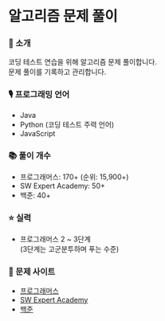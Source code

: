 # 알고리즘 문제 풀이

### 🔔 소개

코딩 테스트 연습을 위해 알고리즘 문제 풀이합니다.   
문제 풀이를 기록하고 관리합니다.

### 🎙️ 프로그래밍 언어

- Java
- Python (코딩 테스트 주력 언어)
- JavaScript

### 📚 풀이 개수

- 프로그래머스: 170+ (순위: 15,900+)
- SW Expert Academy: 50+
- 백준: 40+

### ⭐️ 실력

- 프로그래머스 2 ~ 3단계  
  (3단계는 고군분투하며 푸는 수준)

### 🔗 문제 사이트

- [프로그래머스](https://programmers.co.kr/)
- [SW Expert Academy](https://swexpertacademy.com/)
- [백준](https://swexpertacademy.com/main/main.do)
